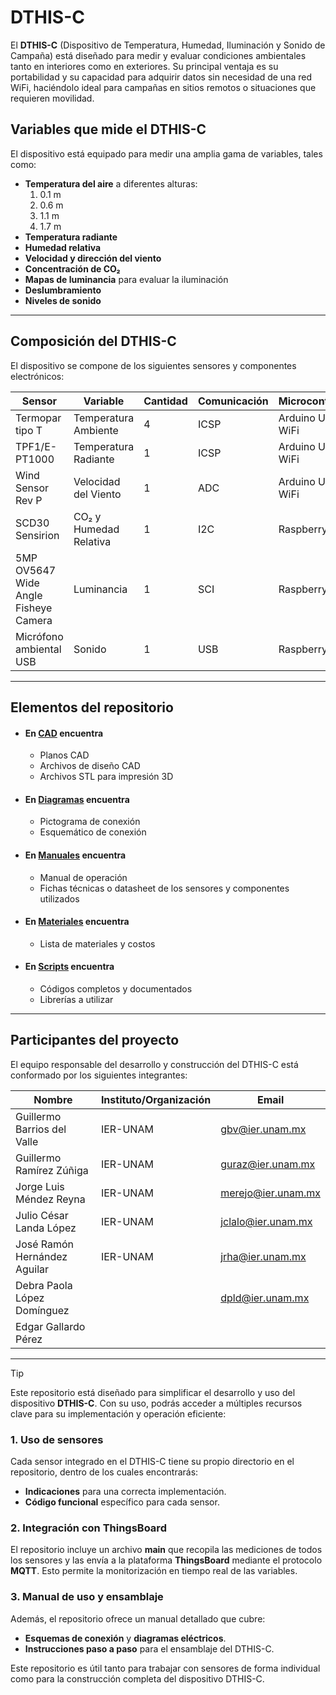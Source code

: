 # DTHIS-C

El **DTHIS-C** (Dispositivo de Temperatura, Humedad, Iluminación y Sonido de Campaña) está diseñado para medir y evaluar condiciones ambientales tanto en interiores como en exteriores. Su principal ventaja es su portabilidad y su capacidad para adquirir datos sin necesidad de una red WiFi, haciéndolo ideal para campañas en sitios remotos o situaciones que requieren movilidad.

## Variables que mide el DTHIS-C

El dispositivo está equipado para medir una amplia gama de variables, tales como:

- **Temperatura del aire** a diferentes alturas:
  1. 0.1 m
  2. 0.6 m
  3. 1.1 m
  4. 1.7 m
- **Temperatura radiante**
- **Humedad relativa**
- **Velocidad y dirección del viento**
- **Concentración de CO₂**
- **Mapas de luminancia** para evaluar la iluminación
- **Deslumbramiento**
- **Niveles de sonido**

---

## Composición del DTHIS-C

El dispositivo se compone de los siguientes sensores y componentes electrónicos:

| **Sensor**                                    | **Variable**                       | **Cantidad** | **Comunicación** | **Microcontrolador**     |
|-----------------------------------------------|------------------------------------|--------------|------------------|--------------------------|
| Termopar tipo T                               | Temperatura Ambiente               | 4            | ICSP             | Arduino UNO R4 WiFi      |
| TPF1/E-PT1000                                 | Temperatura Radiante               | 1            | ICSP             | Arduino UNO R4 WiFi      |
| Wind Sensor Rev P                             | Velocidad del Viento		     | 1            | ADC              | Arduino UNO R4 WiFi      |
| SCD30 Sensirion                               | CO₂ y Humedad Relativa             | 1            | I2C              | Raspberry Pi 4           |
| 5MP OV5647 Wide Angle Fisheye Camera          | Luminancia                         | 1            | SCI              | Raspberry Pi 4           |
| Micrófono ambiental USB                       | Sonido                             | 1            | USB              | Raspberry Pi 4           |


---


## Elementos del repositorio
 
-  #### En [**CAD**](https://github.com/lata-mas/DTHIS-C_JoseRra/tree/main/CAD) encuentra
	-  Planos CAD
	-  Archivos de diseño CAD
	-  Archivos STL para impresión 3D

 - #### En [**Diagramas**](https://github.com/lata-mas/DTHIS-C_JoseRra/tree/main/Diagramas) encuentra
	- Pictograma de conexión
	- Esquemático de conexión

 - #### En [**Manuales**](https://github.com/lata-mas/DTHIS-C_JoseRra/tree/main/Manuales) encuentra
	-  Manual de operación
   	-  Fichas técnicas o datasheet de los sensores y componentes utilizados

 -  #### En [**Materiales**](https://github.com/lata-mas/DTHIS-C_JoseRra/tree/main/Materiales) encuentra
	-  Lista de materiales y costos

 -  #### En [**Scripts**](https://github.com/lata-mas/DTHIS-C_JoseRra/tree/main/Scripts) encuentra
	- Códigos completos y documentados
	- Librerías a utilizar


---


## Participantes del proyecto

El equipo responsable del desarrollo y construcción del DTHIS-C está conformado por los siguientes integrantes:

| **Nombre**                   | **Instituto/Organización** | **Email**             |
|------------------------------|----------------------------|-----------------------|
| Guillermo Barrios del Valle  | IER-UNAM                   | gbv@ier.unam.mx       |
| Guillermo Ramírez Zúñiga     | IER-UNAM                   | guraz@ier.unam.mx     |
| Jorge Luis Méndez Reyna      | IER-UNAM                   | merejo@ier.unam.mx    |
| Julio César Landa López      | IER-UNAM                   | jclalo@ier.unam.mx    |
| José Ramón Hernández Aguilar | IER-UNAM                   | jrha@ier.unam.mx      |
| Debra Paola López Domínguez  |                            | dpld@ier.unam.mx      |
| Edgar Gallardo Pérez         |                            |                       |

---

> [!Tip]
> Este repositorio está diseñado para simplificar el desarrollo y uso del dispositivo **DTHIS-C**. Con su uso, podrás acceder a múltiples recursos clave para su implementación y operación eficiente:
> 
> ### 1. Uso de sensores
> Cada sensor integrado en el DTHIS-C tiene su propio directorio en el repositorio, dentro de los cuales encontrarás:
> - **Indicaciones** para una correcta implementación.
> - **Código funcional** específico para cada sensor.
>
> ### 2. Integración con ThingsBoard
> El repositorio incluye un archivo **main** que recopila las mediciones de todos los sensores y las envía a la plataforma **ThingsBoard** mediante el protocolo **MQTT**. Esto permite la monitorización en tiempo real de las variables.
>
> ### 3. Manual de uso y ensamblaje
> Además, el repositorio ofrece un manual detallado que cubre:
> - **Esquemas de conexión** y **diagramas eléctricos**.
> - **Instrucciones paso a paso** para el ensamblaje del DTHIS-C.
>
> 
> Este repositorio es útil tanto para trabajar con sensores de forma individual como para la construcción completa del dispositivo DTHIS-C.
